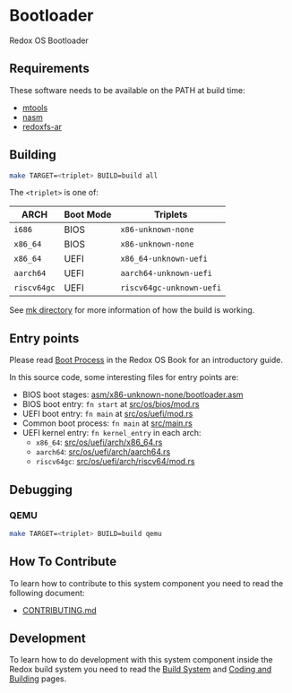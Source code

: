 # Bootloader

Redox OS Bootloader

## Requirements

These software needs to be available on the PATH at build time:

+ [mtools](https://www.gnu.org/software/mtools/)
+ [nasm](https://nasm.us/)
+ [redoxfs-ar](https://gitlab.redox-os.org/redox-os/redoxfs)

## Building

```sh
make TARGET=<triplet> BUILD=build all
```

The `<triplet>` is one of:

| ARCH | Boot Mode | Triplets |
|---|---|---|
| `i686` | BIOS | `x86-unknown-none` |
| `x86_64` | BIOS | `x86-unknown-none` |
| `x86_64` | UEFI | `x86_64-unknown-uefi` |
| `aarch64` | UEFI | `aarch64-unknown-uefi` |
| `riscv64gc` | UEFI | `riscv64gc-unknown-uefi` |

See [mk directory](./mk) for more information of how the build is working.

## Entry points

Please read [Boot Process](https://doc.redox-os.org/book/boot-process.html) in the Redox OS Book for an introductory guide.

In this source code, some interesting files for entry points are:

+ BIOS boot stages: [asm/x86-unknown-none/bootloader.asm](./asm/x86-unknown-none/bootloader.asm)
+ BIOS boot entry: `fn start` at [src/os/bios/mod.rs](./src/os/bios/mod.rs)
+ UEFI boot entry: `fn main` at [src/os/uefi/mod.rs](src/os/uefi/mod.rs)
+ Common boot process: `fn main` at [src/main.rs](src/main.rs)
+ UEFI kernel entry: `fn kernel_entry` in each arch:
  - `x86_64`: [src/os/uefi/arch/x86_64.rs](src/os/uefi/arch/x86_64.rs)
  - `aarch64`: [src/os/uefi/arch/aarch64.rs](src/os/uefi/arch/aarch64.rs)
  - `riscv64gc`: [src/os/uefi/arch/riscv64/mod.rs](src/os/uefi/arch/riscv64/mod.rs)

## Debugging

### QEMU

```sh
make TARGET=<triplet> BUILD=build qemu
```

## How To Contribute

To learn how to contribute to this system component you need to read the following document:

- [CONTRIBUTING.md](https://gitlab.redox-os.org/redox-os/redox/-/blob/master/CONTRIBUTING.md)

## Development

To learn how to do development with this system component inside the Redox build system you need to read the [Build System](https://doc.redox-os.org/book/build-system-reference.html) and [Coding and Building](https://doc.redox-os.org/book/coding-and-building.html) pages.
